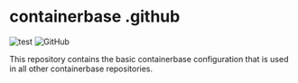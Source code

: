 # containerbase .github

![test](https://github.com/containerbase/.github/actions/workflows/test.yml/badge.svg)
![GitHub](https://img.shields.io/github/license/containerbase/.github)

This repository contains the basic containerbase configuration that is used in all other containerbase repositories.
